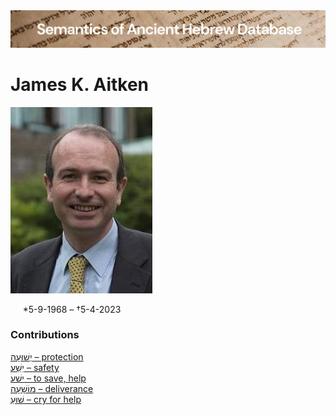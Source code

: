 <html><body><img id="banner" src="../../images/banners/banner.png" alt="banner" /></body></html>

# **James K. Aitken**

![james aitken](../images/photos/james_k._aitken.jpg)   

&nbsp;&nbsp;&nbsp;&nbsp;&nbsp;\*5-9-1968 – †5-4-2023



 
### Contributions
[יְשׁוּעָה – protection](../words/protection.md)<br>[יֵשַׁע – safety](../words/safety.md)<br>[ישׁע – to save, help](../words/to_save,_help.md)<br>[מוֹשָׁעָה – deliverance](../words/deliverance.md)<br>[שׁוּעַ – cry for help](../words/cry_for_help.md)<br>